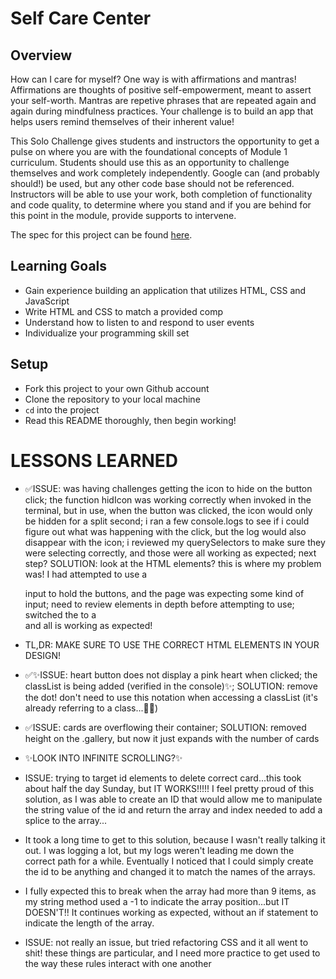 # Self Care Center
## Overview
How can I care for myself? One way is with affirmations and mantras!
Affirmations are thoughts of positive self-empowerment, meant to assert your self-worth.
Mantras are repetive phrases that are repeated again and again during mindfulness practices. Your challenge is to build an app that helps users remind themselves of their inherent value!

This Solo Challenge gives students and instructors the opportunity to get a pulse on where you are with the foundational concepts of Module 1 curriculum. Students should use this as an opportunity to challenge themselves and work completely independently. Google can (and probably should!) be used, but any other code base should not be referenced. Instructors will be able to use your work, both completion of functionality and code quality, to determine where you stand and if you are behind for this point in the module, provide supports to intervene.

The spec for this project can be found [here](https://frontend.turing.io/projects/module-1/self-care-center.html).

## Learning Goals

- Gain experience building an application that utilizes HTML, CSS and JavaScript
- Write HTML and CSS to match a provided comp
- Understand how to listen to and respond to user events
- Individualize your programming skill set

## Setup

- Fork this project to your own Github account
- Clone the repository to your local machine
- `cd` into the project
- Read this README thoroughly, then begin working!


# LESSONS LEARNED

- ✅ISSUE: was having challenges getting the icon to hide on the button click; the function hidIcon was working correctly when invoked in the terminal, but in use, when the button was clicked, the icon would only be hidden for a split second; i ran a few console.logs to see if i could figure out what was happening with the click, but the log would also disappear with the icon; i reviewed my querySelectors to make sure they were selecting correctly, and those were all working as expected; next step? SOLUTION: look at the HTML elements? this is where my problem was! I had attempted to use a <form> input to hold the buttons, and the page was expecting some kind of input; need to review <form> elements in depth before attempting to use; switched the <form> to a <section> and all is working as expected!
- TL,DR: MAKE SURE TO USE THE CORRECT HTML ELEMENTS IN YOUR DESIGN!

- ✅✨ISSUE: heart button does not display a pink heart when clicked; the classList is being added (verified in the console)✨; SOLUTION: remove the dot! don't need to use this notation when accessing a classList (it's already referring to a class...🤦‍♀️)

- ✅ISSUE: cards are overflowing their container; SOLUTION: removed height on the .gallery, but now it just expands with the number of cards
- ✨LOOK INTO INFINITE SCROLLING?✨

- ISSUE: trying to target id elements to delete correct card...this took about half the day Sunday, but IT WORKS!!!!! I feel pretty proud of this solution, as I was able to create an ID that would allow me to manipulate the string value of the id and return the array and index needed to add a splice to the array...
- It took a long time to get to this solution, because I wasn't really talking it out. I was logging a lot, but my logs weren't leading me down the correct path for a while. Eventually I noticed that I could simply create the id to be anything and changed it to match the names of the arrays.
- I fully expected this to break when the array had more than 9 items, as my string method used a -1 to indicate the array position...but IT DOESN'T!! It continues working as expected, without an if statement to indicate the length of the array. 

- ISSUE: not really an issue, but tried refactoring CSS and it all went to shit! these things are particular, and I need more practice to get used to the way these rules interact with one another
